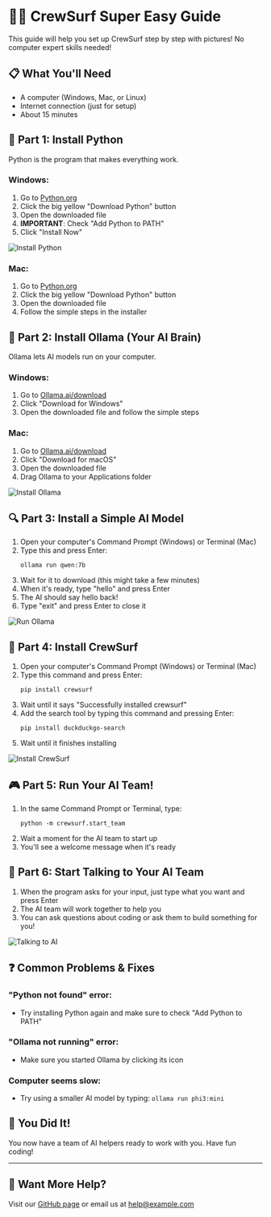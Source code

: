 # 🏄‍♂️ CrewSurf Super Easy Guide

This guide will help you set up CrewSurf step by step with pictures! No computer expert skills needed!

## 📋 What You'll Need

- A computer (Windows, Mac, or Linux)
- Internet connection (just for setup)
- About 15 minutes

## 🚀 Part 1: Install Python

Python is the program that makes everything work.

### Windows:
1. Go to [Python.org](https://www.python.org/downloads/)
2. Click the big yellow "Download Python" button
3. Open the downloaded file
4. **IMPORTANT**: Check "Add Python to PATH"
5. Click "Install Now"

![Install Python](images/python_install.png)

### Mac:
1. Go to [Python.org](https://www.python.org/downloads/)
2. Click the big yellow "Download Python" button
3. Open the downloaded file
4. Follow the simple steps in the installer

## 🤖 Part 2: Install Ollama (Your AI Brain)

Ollama lets AI models run on your computer.

### Windows:
1. Go to [Ollama.ai/download](https://ollama.ai/download)
2. Click "Download for Windows"
3. Open the downloaded file and follow the simple steps

### Mac:
1. Go to [Ollama.ai/download](https://ollama.ai/download)
2. Click "Download for macOS"
3. Open the downloaded file
4. Drag Ollama to your Applications folder

![Install Ollama](images/ollama_install.png)

## 🔍 Part 3: Install a Simple AI Model

1. Open your computer's Command Prompt (Windows) or Terminal (Mac)
2. Type this and press Enter:
   ```
   ollama run qwen:7b
   ```
3. Wait for it to download (this might take a few minutes)
4. When it's ready, type "hello" and press Enter
5. The AI should say hello back!
6. Type "exit" and press Enter to close it

![Run Ollama](images/ollama_run.png)

## 🧩 Part 4: Install CrewSurf

1. Open your computer's Command Prompt (Windows) or Terminal (Mac) 
2. Type this command and press Enter:
   ```
   pip install crewsurf
   ```
3. Wait until it says "Successfully installed crewsurf"
4. Add the search tool by typing this command and pressing Enter:
   ```
   pip install duckduckgo-search
   ```
5. Wait until it finishes installing

![Install CrewSurf](images/pip_install.png)

## 🎮 Part 5: Run Your AI Team!

1. In the same Command Prompt or Terminal, type:
   ```
   python -m crewsurf.start_team
   ```
2. Wait a moment for the AI team to start up
3. You'll see a welcome message when it's ready

## 💬 Part 6: Start Talking to Your AI Team

1. When the program asks for your input, just type what you want and press Enter
2. The AI team will work together to help you
3. You can ask questions about coding or ask them to build something for you!

![Talking to AI](images/talking.png)

## ❓ Common Problems & Fixes

### "Python not found" error:
- Try installing Python again and make sure to check "Add Python to PATH"

### "Ollama not running" error:
- Make sure you started Ollama by clicking its icon

### Computer seems slow:
- Try using a smaller AI model by typing: `ollama run phi3:mini`

## 🎉 You Did It!

You now have a team of AI helpers ready to work with you. Have fun coding!

---

## 📱 Want More Help?

Visit our [GitHub page](https://github.com/yourusername/crewsurf) or email us at help@example.com
